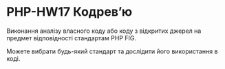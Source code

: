 # PHP-HW17 Кодревʼю

Виконання аналізу власного коду або коду з відкритих джерел на предмет відповідності стандартам PHP FIG.

Можете вибрати будь-який стандарт та дослідити його використання в коді.

